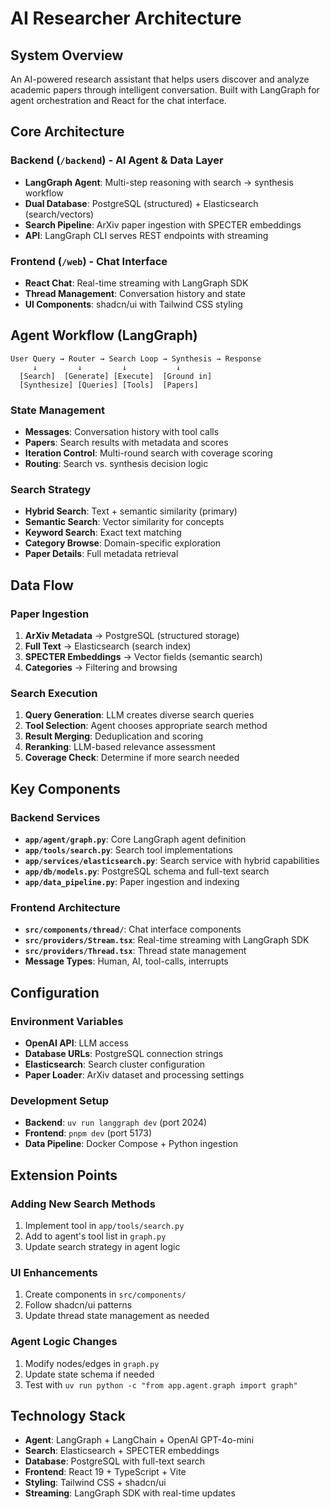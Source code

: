 # AI Researcher Architecture

## System Overview

An AI-powered research assistant that helps users discover and analyze academic papers through intelligent conversation. Built with LangGraph for agent orchestration and React for the chat interface.

## Core Architecture

### Backend (`/backend`) - AI Agent & Data Layer

- **LangGraph Agent**: Multi-step reasoning with search → synthesis workflow
- **Dual Database**: PostgreSQL (structured) + Elasticsearch (search/vectors)
- **Search Pipeline**: ArXiv paper ingestion with SPECTER embeddings
- **API**: LangGraph CLI serves REST endpoints with streaming

### Frontend (`/web`) - Chat Interface

- **React Chat**: Real-time streaming with LangGraph SDK
- **Thread Management**: Conversation history and state
- **UI Components**: shadcn/ui with Tailwind CSS styling

## Agent Workflow (LangGraph)

```
User Query → Router → Search Loop → Synthesis → Response
     ↓         ↓         ↓           ↓
  [Search]  [Generate] [Execute]  [Ground in]
  [Synthesize] [Queries] [Tools]  [Papers]
```

### State Management

- **Messages**: Conversation history with tool calls
- **Papers**: Search results with metadata and scores
- **Iteration Control**: Multi-round search with coverage scoring
- **Routing**: Search vs. synthesis decision logic

### Search Strategy

- **Hybrid Search**: Text + semantic similarity (primary)
- **Semantic Search**: Vector similarity for concepts
- **Keyword Search**: Exact text matching
- **Category Browse**: Domain-specific exploration
- **Paper Details**: Full metadata retrieval

## Data Flow

### Paper Ingestion

1. **ArXiv Metadata** → PostgreSQL (structured storage)
2. **Full Text** → Elasticsearch (search index)
3. **SPECTER Embeddings** → Vector fields (semantic search)
4. **Categories** → Filtering and browsing

### Search Execution

1. **Query Generation**: LLM creates diverse search queries
2. **Tool Selection**: Agent chooses appropriate search method
3. **Result Merging**: Deduplication and scoring
4. **Reranking**: LLM-based relevance assessment
5. **Coverage Check**: Determine if more search needed

## Key Components

### Backend Services

- **`app/agent/graph.py`**: Core LangGraph agent definition
- **`app/tools/search.py`**: Search tool implementations
- **`app/services/elasticsearch.py`**: Search service with hybrid capabilities
- **`app/db/models.py`**: PostgreSQL schema and full-text search
- **`app/data_pipeline.py`**: Paper ingestion and indexing

### Frontend Architecture

- **`src/components/thread/`**: Chat interface components
- **`src/providers/Stream.tsx`**: Real-time streaming with LangGraph SDK
- **`src/providers/Thread.tsx`**: Thread state management
- **Message Types**: Human, AI, tool-calls, interrupts

## Configuration

### Environment Variables

- **OpenAI API**: LLM access
- **Database URLs**: PostgreSQL connection strings
- **Elasticsearch**: Search cluster configuration
- **Paper Loader**: ArXiv dataset and processing settings

### Development Setup

- **Backend**: `uv run langgraph dev` (port 2024)
- **Frontend**: `pnpm dev` (port 5173)
- **Data Pipeline**: Docker Compose + Python ingestion

## Extension Points

### Adding New Search Methods

1. Implement tool in `app/tools/search.py`
2. Add to agent's tool list in `graph.py`
3. Update search strategy in agent logic

### UI Enhancements

1. Create components in `src/components/`
2. Follow shadcn/ui patterns
3. Update thread state management as needed

### Agent Logic Changes

1. Modify nodes/edges in `graph.py`
2. Update state schema if needed
3. Test with `uv run python -c "from app.agent.graph import graph"`

## Technology Stack

- **Agent**: LangGraph + LangChain + OpenAI GPT-4o-mini
- **Search**: Elasticsearch + SPECTER embeddings
- **Database**: PostgreSQL with full-text search
- **Frontend**: React 19 + TypeScript + Vite
- **Styling**: Tailwind CSS + shadcn/ui
- **Streaming**: LangGraph SDK with real-time updates
